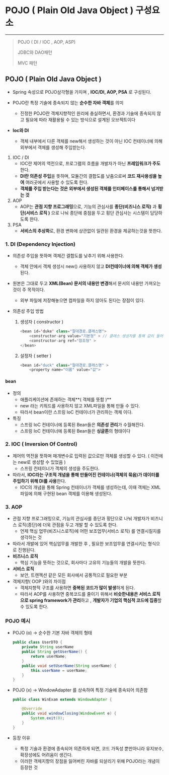 # POJO ( Plain Old Java Object ) 구성요소 

---

> POJO ( DI / IOC , AOP, ASP)
>
> JDBC와 DAO패턴 
>
> MVC 패턴 

## POJO ( Plain Old Java Object )

- Spring 속성으로 POJO삼각형을 가지며 , **IOC/DI, AOP, PSA** 로 구성된다.
- POJO란 특정 기술에 종속되지 않는 **순수한 자바 객체**를 의미

  - 진정한 POJO란 객체지향적인 원리에 충실하면서, 환경과 기술에 종속되지 않고 필요에 따라 재활용될 수 있는 방식으로 설계된 오브젝트이다
- **Ioc와 DI**
  - 객체 내부에서 다른 객체를 new해서 생성하는 것이 아닌 IOC 컨테이너에 의해 외부에서 객체를 생성해 주입받는다. 


1. IOC / DI
   - IOC란 제어의 역전으로, 프로그램의 흐름을 개발자가 아닌 **프레임워크가 주도**한다. 
   - **DI란 의존성 주입**을 뜻하며, 모듈간의 결합도를 낮춤으로써 **코드 재사용성을 높여** 여러곳에서 사용할 수 있도록 한다.  
   - **객체를 주입 받는다는 것은 외부에서 생성된 객체를 인터페이스를 통해서 넘겨받는 것**
2. AOP 
   - AOP는 **관점 지향 프로그래밍**으로, 기능의 관심사를 **종단(비즈니스 로직)** 과 **횡단(서비스 로직 )** 으로 나눠 종단에 중점을 두고 횡단 관심사는 시스템이 담당하도록 한다. 
3. PSA
   - **서비스의 추상화**로, 환경 변화에 상관없이 일관된 환경을 제공하는것을 뜻한다. 

### 1. DI (Dependency Injection)

- 의존성 주입을 뜻하며 객체간 결합도를 낮추기 위해 사용한다.

  - 객체 안에서 객체 생성시 new() 사용하지 않고 **DI컨테이너에 의해 객체가 생성**된다. 

- 원본은 그대로 두고 **XML(Bean) 문서의 내용만 변경**해서 문서의 내용만 가져오는 것이 주 목적이다. 

  - 외부 파일에 저장해놓으면 컴파일을 하지 않아도 된다는 장점이 있다. 

- 의존성 주입 방법 

  1. 생성자 ( constructor )

     ```java
     <bean id='duke' class="절대경로.클래스명">
         <constructor-arg value="기본형" > // 클래스 생성자를 통해 값이 들어감 
         <constructor-arg ref="참조형" >
     </bean>
     ```

  2. 설정자 ( setter )

     ```java
     <bean id="duck" class="절대경로.클래스명" >
         <property name="이름" value="값">
     ```

#### bean 

- 정의
  - 애플리케이션에 존재하는 객체**( 객체를 뜻함 )**
  - new 라는 키워드를 사용하지 않고 XML파일을 통해 만들 수 있다. 
  - 따라서 bean이란 스프링 IoC 컨테이너가 관리하는 객체 이다. 
- 특징 
  - 스프링 IoC 컨테이너에 등록된 Bean들은 **의존성 관리**가 수월해진다. 
  - 스프링 IoC 컨테이너에 등록된 Bean들은 **싱글톤**의 형태이다


### 2. IOC ( Inversion Of  Control)

- 제어의 역전을 뜻하며 매개변수로 입력된 값으로만 객체를 생성할 수 있다. ( 이전에는 new로 생성할 수 있었음 )
  - 스프링 컨테이너가 객체의 생성을 주도한다. 
- 따라서, **IOC라는 구조적 개념을 통해 만들어진 컨테이너(객체의 묶음)가 데이터를 주입하기 위해 DI를 사용**한다.
  - IOC의 개념을 통해 Spring 컨테이너가 객체를 생성하는데, 이때 객체는 XML파일에 의해 구현된 bean 객체를 이용해 생성된다. 

### 3. AOP

- 관점 지향 프로그래밍으로, 기능의 관심사를 종단과 횡단으로 나눠 개발자가 비즈니스 로직(종단)에 더욱 관점을 두고 개발 할 수 있도록 한다. 
  - 언제 핵심 업무(비즈니스로직)에 어떤 보조업무(서비스 로직) 를 연결시킬지를 생각하는 것
- 따라서 개발에 있어 핵심업무를 개발한 후 , 필요한 보조업무를 연결시키는 형식으로 진행된다. 
- **비즈니스 로직**
  - 핵심 기능을 뜻하는 것으로, 회사마다 고유의 기능들의 개발을 뜻한다. 
- **서비스 로직** 
  - 보안, 트렌젝션 같은 모든 회사에서 공통적으로 필요한 부분 
- 객체지향( OOP )와의 차이점 
  - 객체지향적 구조를 사용하면 **중복된 코드가 많이 발생**하게 된다. 
  - 따라서 AOP를 사용하면 중복코드를 줄이기 위해서 **비슷한내용은 서비스 로직으로 spring framework가 관리**하고 , **개발자가 기업의 핵심적 코드에 집중**할 수 있도록 한다. 

### POJO 예시

- POJO (o) -> 순수한 기본 자바 객체의 형태 

  ```java
  public class UserDTO {
      private String userName
      public String getUserName() {
          return userName;
      }
      public void setUserName(String userName) {
          this.userName = userName;
      }
  }
  ```

- POJO (x) -> WindowAdapter 를 상속하여 특정 기술에 종속되어 의존함 

  ```java
  public class WinExam extends WindowAdapter {
  
      @Override
      public void windowClosing(WindowEvent e) {
          System.exit(0);
      }
  }
  ```

- 등장 이유 

  - 특정 기술과 환경에 종속되어 의존하게 되면, 코드 가독성 뿐만아니라 유지보수, 확장성에도 어려움이 생긴다. 
  - 이러한 객체지향의 장점을 잃어버린 자바를 되살리기 위해 POJO라는 개념이 등장한 것
